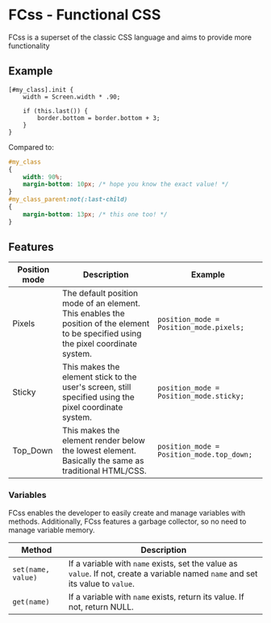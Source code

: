 # FCss - Functional CSS
FCss is a superset of the classic CSS language and aims to provide more functionality

## Example

```fcss
[#my_class].init {
    width = Screen.width * .90;

    if (this.last()) {
        border.bottom = border.bottom + 3;
    }    
}
```
Compared to:
```css
#my_class
{
    width: 90%;
    margin-bottom: 10px; /* hope you know the exact value! */
}
#my_class_parent:not(:last-child)
{
    margin-bottom: 13px; /* this one too! */
}
```

## Features
Position mode | Description | Example
---|---|---
Pixels | The default position mode of an element. This enables the position of the element to be specified using the pixel coordinate system. | `position_mode = Position_mode.pixels;`
Sticky | This makes the element stick to the user's screen, still specified using the pixel coordinate system. | `position_mode = Position_mode.sticky;`
Top_Down | This makes the element render below the lowest element. Basically the same as traditional HTML/CSS. | `position_mode = Position_mode.top_down;`

### Variables

FCss enables the developer to easily create and manage variables with methods. Additionally, FCss features a garbage collector, so no need to manage variable memory.

Method | Description
---|---
`set(name, value)` | If a variable with `name` exists, set the value as `value`. If not, create a variable named `name` and set its value to `value`.
`get(name)` | If a variable with `name` exists, return its value. If not, return NULL.
